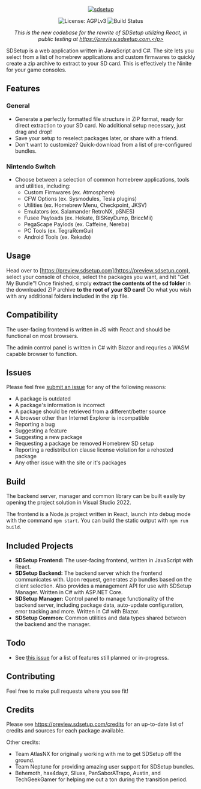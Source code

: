 <p align="center">
    <a href="https://preview.sdsetup.com">
        <img alt="sdsetup" src="https://www.sdsetup.com/img/logo.png">
    </a>
</p>

<p align="center">
    <img alt="License: AGPLv3" src="https://img.shields.io/badge/License-AGPL%20v3-blue.svg"/>
    <img alt="Build Status" src="https://github.com/noahc3/SDSetupPreview/actions/workflows/build-and-deploy.yml/badge.svg?branch=rewrite"/>
</p>

<i><p align="center">This is the new codebase for the rewrite of SDSetup utilizing React, in public testing at https://preview.sdsetup.com.</p></i>

SDSetup is a web application written in JavaScript and C#. The site lets you select from a list of homebrew applications and custom firmwares to quickly create a zip archive to extract to your SD card. This is effectively the Ninite for your game consoles.

## Features
### General
* Generate a perfectly formatted file structure in ZIP format, ready for direct extraction to your SD card. No additional setup necessary, just drag and drop!
* Save your setup to reselect packages later, or share with a friend.
* Don't want to customize? Quick-download from a list of pre-configured bundles.

### Nintendo Switch
* Choose between a selection of common homebrew applications, tools and utilities, including:
	* Custom Firmwares (ex. Atmosphere)
    * CFW Options (ex. Sysmodules, Tesla plugins)
	* Utilities (ex. Homebrew Menu, Checkpoint, JKSV)
	* Emulators (ex. Salamander RetroNX, pSNES)
	* Fusee Payloads (ex. Hekate, BISKeyDump, BriccMii)
    * PegaScape Paylods (ex. Caffeine, Nereba)
	* PC Tools (ex. TegraRcmGui)
    * Android Tools (ex. Rekado)

## Usage
Head over to [https://preview.sdsetup.com](https://preview.sdsetup.com), select your console of choice, select the packages you want, and hit "Get My Bundle"! Once finished, simply **extract the contents of the sd folder** in the downloaded ZIP archive **to the root of your SD card!** Do what you wish with any additional folders included in the zip file.

## Compatibility
The user-facing frontend is written in JS with React and should be functional on most browsers. 

The admin control panel is written in C# with Blazor and requries a WASM capable browser to function.

## Issues
Please feel free [submit an issue](https://www.github.com/noahc3/sdsetup/issues) for any of the following reasons:
* A package is outdated
* A package's information is incorrect
* A package should be retrieved from a different/better source
* A browser other than Internet Explorer is incompatible
* Reporting a bug
* Suggesting a feature
* Suggesting a new package
* Requesting a package be removed Homebrew SD setup
* Reporting a redistribution clause license violation for a rehosted package
* Any other issue with the site or it's packages

## Build
The backend server, manager and common library can be built easily by opening the project solution in Visual Studio 2022.

The frontend is a Node.js project written in React, launch into debug mode with the command `npm start`. You can build the static output with `npm run build`.

## Included Projects
* **SDSetup Frontend:** The user-facing frontend, written in JavaScript with React.
* **SDSetup Backend:** The backend server which the frontend communicates with. Upon request, generates zip bundles based on the client selection. Also provides a management API for use with SDSetup Manager. Written in C# with ASP.NET Core.
* **SDSetup Manager:** Control panel to manage functionality of the backend server, including package data, auto-update configuration, error tracking and more. Written in C# with Blazor.
* **SDSetup Common:** Common utilities and data types shared between the backend and the manager.

## Todo
* See [this issue](https://github.com/noahc3/SDSetup/issues/203) for a list of features still planned or in-progress.

## Contributing
Feel free to make pull requests where you see fit!

## Credits
Please see https://preview.sdsetup.com/credits for an up-to-date list of credits and sources for each package available.

Other credits:
* Team AtlasNX for originally working with me to get SDSetup off the ground.
* Team Neptune for providing amazing user support for SDSetup bundles.
* Behemoth, hax4dayz, Slluxx, PanSaborATrapo, Austin, and TechGeekGamer for helping me out a ton during the transition period.
